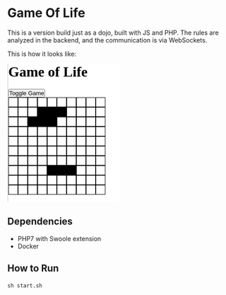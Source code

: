 # Game Of Life

This is a version build just as a dojo, built with JS and PHP. The rules are analyzed in the backend, and the communication is via WebSockets.

This is how it looks like:

![Presentaiton](./presentation1.gif)

## Dependencies

- PHP7 with Swoole extension
- Docker

## How to Run

```shell
sh start.sh
```
